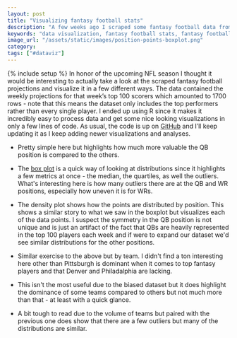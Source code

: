 ```yaml
---
layout: post
title: "Visualizing fantasy football stats"
description: "A few weeks ago I scraped some fantasy football data from Yahoo and decided to visualize it to "
keywords: "data visualization, fantasy football stats, fantasy football"
image_url: "/assets/static/images/position-points-boxplot.png"
category:
tags: ["#dataviz"]
---
```

{% include setup %}
In honor of the upcoming NFL season I thought it would be interesting to actually take a look at the scraped fantasy football projections and visualize it in a few different ways. The data contained the weekly projections for that week’s top 100 scorers which amounted to 1700 rows - note that this means the dataset only includes the top performers rather than every single player. I ended up using R since it makes it incredibly easy to process data and get some nice looking visualizations in only a few lines of code. As usual, the code is up on [GitHub](https://github.com/dangoldin/yahoo-ffl/blob/master/analyze.R) and I’ll keep updating it as I keep adding newer visualizations and analyses.

<ul class="thumbnails">
  <li class="span8">
    <div class="thumbnail">
      <amp-img src="{{ IMG_PATH }}position-avg-points.png" alt="Avg points by position" width="700" height="390" layout="responsive"></amp-img>
      <p>Pretty simple here but highlights how much more valuable the QB position is compared to the others.</p>
    </div>
  </li>

<li class="span8">
    <div class="thumbnail">
      <amp-img src="{{ IMG_PATH }}position-points-boxplot.png" alt="Position points boxplot" width="700" height="390" layout="responsive"></amp-img>
      <p>The <a href="https://en.wikipedia.org/wiki/Box_plot">box plot</a> is a quick way of looking at distributions since it highlights a few metrics at once - the median, the quartiles, as well the outliers. What's interesting here is how many outliers there are at the QB and WR positions, especially how uneven it is for WRs.</p>
    </div>
  </li>

  <li class="span8">
    <div class="thumbnail">
      <amp-img src="{{ IMG_PATH }}position-points-density.png" alt="Position point density" width="700" height="390" layout="responsive"></amp-img>
      <p>The density plot shows how the points are distributed by position. This shows a similar story to what we saw in the boxplot but visualizes each of the data points. I suspect the symmetry in the QB position is not unique and is just an artifact of the fact that QBs are heavily represented in the top 100 players each week and if were to expand our dataset we'd see similar distributions for the other positions.</p>
    </div>
  </li>

  <li class="span8">
    <div class="thumbnail">
      <amp-img src="{{ IMG_PATH }}team-avg-points.png" alt="Avg points by team" width="700" height="390" layout="responsive"></amp-img>
      <p>Similar exercise to the above but by team. I didn't find a ton interesting here other than Pittsburgh is dominant when it comes to top fantasy players and that Denver and Philadalphia are lacking.</p>
    </div>
  </li>

  <li class="span8">
    <div class="thumbnail">
      <amp-img src="{{ IMG_PATH }}team-points-boxplot.png" alt="Team points boxplot" width="700" height="390" layout="responsive"></amp-img>
      <p>This isn't the most useful due to the biased dataset but it does highlight the dominance of some teams compared to others but not much more than that - at least with a quick glance.</p>
    </div>
  </li>

  <li class="span8">
    <div class="thumbnail">
      <amp-img src="{{ IMG_PATH }}team-points-density.png" alt="Team point density" width="700" height="390" layout="responsive"></amp-img>
      <p>A bit tough to read due to the volume of teams but paired with the previous one does show that there are a few outliers but many of the distributions are similar.</p>
    </div>
  </li>
</ul>
